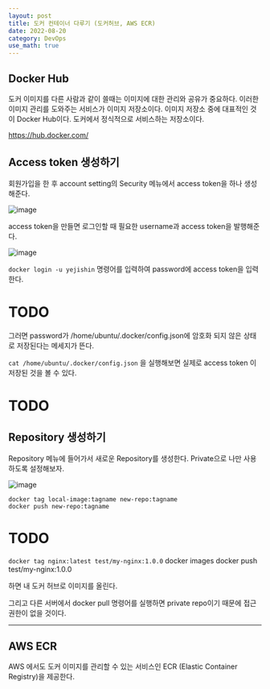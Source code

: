 ```yaml
---
layout: post
title: 도커 컨테이너 다루기 (도커허브, AWS ECR)
date: 2022-08-20
category: DevOps
use_math: true
---
```


## Docker Hub
도커 이미지를 다른 사람과 같이 쓸때는 이미지에 대한 관리와 공유가 중요하다. 이러한 이미지 관리를 도와주는 서비스가 이미지 저장소이다. 이미지 저장소 중에 대표적인 것이 Docker Hub이다. 도커에서 정식적으로 서비스하는 저장소이다. 

https://hub.docker.com/


## Access token 생성하기

회원가입을 한 후 account setting의 Security 메뉴에서 access token을 하나 생성해준다. 

![image](https://user-images.githubusercontent.com/61526722/185740334-993eccd0-cbaa-4dc8-8b3b-167f0d0c3f05.png)

access token을 만들면 로그인할 때 필요한 username과 access token을 발행해준다. 

![image](https://user-images.githubusercontent.com/61526722/185740357-91c8cab8-9e3a-4151-94d2-737719d03306.png)

`docker login -u yejishin` 명령어를 입력하여 password에 access token을 입력한다. 


# TODO

그러면 password가 /home/ubuntu/.docker/config.json에 암호화 되지 않은 상태로 저장된다는 메세지가 뜬다.

`cat /home/ubuntu/.docker/config.json` 을 실행해보면 실제로 access token 이 저장된 것을 볼 수 있다. 

# TODO

## Repository 생성하기 

Repository 메뉴에 들어가서 새로운 Repository를 생성한다. Private으로 나만 사용하도록 설정해보자.

![image](https://user-images.githubusercontent.com/61526722/185740754-026603c6-5b54-4ef7-a4d3-92a42b0d5fb8.png)

```
docker tag local-image:tagname new-repo:tagname
docker push new-repo:tagname
```

# TODO

`docker tag nginx:latest test/my-nginx:1.0.0`
docker images
docker push test/my-nginx:1.0.0

하면 내 도커 허브로 이미지를 올린다. 

그리고 다른 서버에서 docker pull 명령어를 실행하면 private repo이기 때문에 접근 권한이 없을 것이다. 

---


## AWS ECR 

AWS 에서도 도커 이미지를 관리할 수 있는 서비스인 ECR (Elastic Container Registry)을 제공한다. 
